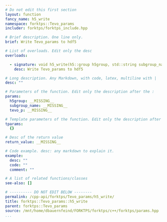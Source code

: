 ```yaml
---
# Do not edit this first section
layout: function
fancy_name: h5_write
namespace: forktps::Tevo_params
includer: forktps/forktps_include.hpp

# Brief description. One line only.
brief: Write Tevo_params to hdf5

# List of overloads. Edit only the desc
overloads:

  - signature: void h5_write(h5::group h5group, std::string subgroup_name, forktps::Tevo_params const &tevo_p)
    desc: Write Tevo_params to hdf5

# Long description. Any Markdown, with code, latex, multiline with |
desc: ""

# Parameters of the function. Edit only the description after the :
params:
  h5group: __MISSING__
  subgroup_name: __MISSING__
  tevo_p: __MISSING__

# Template parameters of the function. Edit only the description after the :
tparams:
  {}

# Desc of the return value
return_value: __MISSING__

# Code example. desc: any markdown to explain it.
example:
  desc: ""
  code: ""
  comment: ""

# A list of related functions/classes
see-also: []

# ---------- DO NOT EDIT BELOW --------
permalink: /cpp-api/forktps/Tevo_params/h5_write/
title: forktps::Tevo_params::h5_write
parent: forktps::Tevo_params
source: /mnt/home/dbauernfeind/FORKTPS/forktps/c++/forktps/params.hpp
...
```


